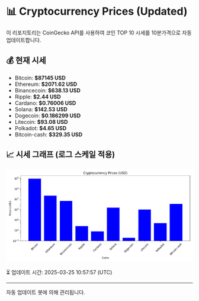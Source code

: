 
# 📊 Cryptocurrency Prices (Updated)

이 리포지토리는 CoinGecko API를 사용하여 코인 TOP 10 시세를 10분가격으로 자동 업데이트합니다.

## 💰 현재 시세
- Bitcoin: **$87145 USD**
- Ethereum: **$2071.62 USD**
- Binancecoin: **$638.13 USD**
- Ripple: **$2.44 USD**
- Cardano: **$0.76006 USD**
- Solana: **$142.53 USD**
- Dogecoin: **$0.186299 USD**
- Litecoin: **$93.08 USD**
- Polkadot: **$4.65 USD**
- Bitcoin-cash: **$329.35 USD**

## 📈 시세 그래프 (로그 스케일 적용)
![Crypto Prices](crypto_prices.png)

⏳ 업데이트 시간: 2025-03-25 10:57:57 (UTC)

---
자동 업데이트 봇에 의해 관리됩니다.
